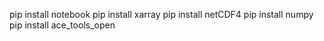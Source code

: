 pip install notebook
pip install xarray
pip install netCDF4
pip install numpy
pip install ace_tools_open
